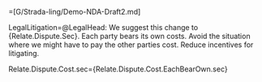 =[G/Strada-ling/Demo-NDA-Draft2.md]

LegalLitigation=@LegalHead:  We suggest this change to {Relate.Dispute.Sec}. Each party bears its own costs.  Avoid the situation where we might have to pay the other parties cost.  Reduce incentives for litigating. 

Relate.Dispute.Cost.sec={Relate.Dispute.Cost.EachBearOwn.sec}